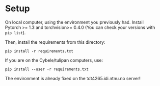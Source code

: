 # Setup

On local computer, using the environment you previously had.
Install Pytorch >= 1.3 and torchvision>= 0.4.0 (You can check your versions with `pip list`).

Then, install the requirements from this directory:

```
pip install -r requirements.txt
```

If you are on the Cybele/tulipan computers, use:

```
pip install --user -r requirements.txt
```

The environment is already fixed on the tdt4265.idi.ntnu.no server!
